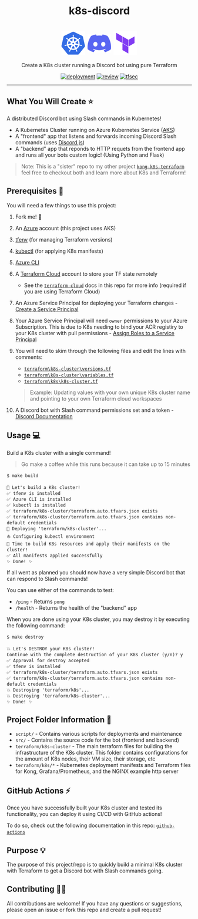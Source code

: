 <h1 align="center">k8s-discord</h1>
<h1 align="center">
    <img src="docs/assets/k8s.png" alt="k8s" align="center" width="64px"/>
    <img src="docs/assets/discord.svg" alt="discord" align="center" width="64px"/>
    <img src="docs/assets/terraform.png" alt="terraform" align="center" width="64px"/>
</h1>

<p align="center">
  Create a K8s cluster running a Discord bot using pure Terraform
</p>

<p align="center">
  <a href="https://github.com/GrantBirki/k8s-discord/actions/workflows/deployment.yml"><img src="https://github.com/GrantBirki/k8s-discord/actions/workflows/deployment.yml/badge.svg?event=push" alt="deployment" height="18"></a>
  <a href="https://github.com/GrantBirki/k8s-discord/actions/workflows/review.yml"><img src="https://github.com/GrantBirki/k8s-discord/actions/workflows/review.yml/badge.svg?event=push" alt="review"/></a>
  <a href="https://github.com/GrantBirki/k8s-discord/actions/workflows/tfsec.yml"><img src="https://github.com/GrantBirki/k8s-discord/actions/workflows/tfsec.yml/badge.svg?event=push" alt="tfsec"/></a>
</p>

<hr>

## What You Will Create ⭐

A distributed Discord bot using Slash commands in Kubernetes!

- A Kubernetes Cluster running on Azure Kubernetes Service ([AKS](https://azure.microsoft.com/en-us/services/kubernetes-service/#overview))
- A "frontend" app that listens and forwards incoming Discord Slash commands (uses [Discord.js](https://github.com/discordjs/discord.js))
- A "backend" app that reponds to HTTP requets from the frontend app and runs all your bots custom logic! (Using Python and Flask)

> Note: This is a "sister" repo to my other project [`kong-k8s-terraform`](https://github.com/GrantBirki/k8s-kong-terraform) feel free to checkout both and learn more about K8s and Terraform!

## Prerequisites 🚩

You will need a few things to use this project:

1. Fork me! 🍴
1. An [Azure](https://azure.microsoft.com/en-us/free/) account (this project uses AKS)
1. [tfenv](https://github.com/tfutils/tfenv) (for managing Terraform versions)
1. [kubectl](https://kubernetes.io/docs/tasks/tools/) (for applying K8s manifests)
1. [Azure CLI](https://docs.microsoft.com/en-us/cli/azure/install-azure-cli)
1. A [Terraform Cloud](https://www.terraform.io/cloud) account to store your TF state remotely
    - See the [`terraform-cloud`](docs/terraform-cloud.md) docs in this repo for more info (required if you are using Terraform Cloud)
1. An Azure Service Principal for deploying your Terraform changes - [Create a Service Principal](https://docs.microsoft.com/en-us/azure/active-directory/develop/howto-create-service-principal-portal)
1. Your Azure Service Principal will need `owner` permissions to your Azure Subscription. This is due to K8s needing to bind your ACR registiry to your K8s cluster with pull permissions - [Assign Roles to a Service Principal](https://docs.microsoft.com/en-us/azure/role-based-access-control/role-assignments-portal?tabs=current)
1. You will need to skim through the following files and edit the lines with comments:
    - [`terraform\k8s-cluster\versions.tf`](terraform\k8s-cluster\versions.tf)
    - [`terraform\k8s-cluster\variables.tf`](terraform\k8s-cluster\variables.tf)
    - [`terraform\k8s\k8s-cluster.tf`](terraform\k8s\k8s-cluster.tf)

    > Example: Updating values with your own unique K8s cluster name and pointing to your own Terraform cloud workspaces
1. A Discord bot with Slash command permissions set and a token - [Discord Documentation](https://discord.com/developers/docs/interactions/application-commands)

## Usage 💻

Build a K8s cluster with a single command!

> Go make a coffee while this runs because it can take up to 15 minutes

```console
$ make build

🔨 Let's build a K8s cluster!
✅ tfenv is installed
✅ Azure CLI is installed
✅ kubectl is installed
✅ terraform/k8s-cluster/terraform.auto.tfvars.json exists
✅ terraform/k8s-cluster/terraform.auto.tfvars.json contains non-default credentials
🚀 Deploying 'terraform/k8s-cluster'...
⛵ Configuring kubectl environment
🔨 Time to build K8s resources and apply their manifests on the cluster!
✅ All manifests applied successfully
✨ Done! ✨
```

If all went as planned you should now have a very simple Discord bot that can respond to Slash commands!

You can use either of the commands to test:

- `/ping` - Returns `pong`
- `/health` - Returns the health of the "backend" app

When you are done using your K8s cluster, you may destroy it by executing the following command:

```console
$ make destroy

💥 Let's DESTROY your K8s cluster!
Continue with the complete destruction of your K8s cluster (y/n)? y
✅ Approval for destroy accepted
✅ tfenv is installed
✅ terraform/k8s-cluster/terraform.auto.tfvars.json exists
✅ terraform/k8s-cluster/terraform.auto.tfvars.json contains non-default credentials
💥 Destroying 'terraform/k8s'...
💥 Destroying 'terraform/k8s-cluster'...
✨ Done! ✨
```

## Project Folder Information 📂

- `script/` - Contains various scripts for deployments and maintenance
- `src/` - Contains the source code for the bot (frontend and backend)
- `terraform/k8s-cluster` - The main terraform files for building the infrastructure of the K8s cluster. This folder contains configurations for the amount of K8s nodes, their VM size, their storage, etc
- `terraform/k8s/*` - Kubernetes deployment manifests and Terraform files for Kong, Grafana/Prometheus, and the NGINX example http server

## GitHub Actions ⚡

Once you have successfully built your K8s cluster and tested its functionality, you can deploy it using CI/CD with GitHub actions!

To do so, check out the following documentation in this repo: [`github-actions`](docs/github-actions.md)

## Purpose 💡

The purpose of this project/repo is to quickly build a minimal K8s cluster with Terraform to get a Discord bot with Slash commands going.

## Contributing 👩‍💻

All contributions are welcome! If you have any questions or suggestions, please open an issue or fork this repo and create a pull request!
